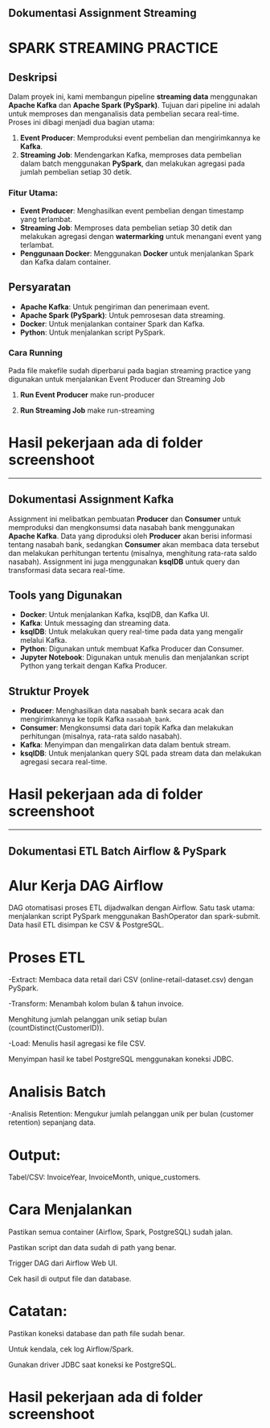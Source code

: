## Dokumentasi Assignment Streaming
# SPARK STREAMING PRACTICE

## Deskripsi

Dalam proyek ini, kami membangun pipeline **streaming data** menggunakan **Apache Kafka** dan **Apache Spark (PySpark)**. Tujuan dari pipeline ini adalah untuk memproses dan menganalisis data pembelian secara real-time. Proses ini dibagi menjadi dua bagian utama:

1. **Event Producer**: Memproduksi event pembelian dan mengirimkannya ke **Kafka**.
2. **Streaming Job**: Mendengarkan Kafka, memproses data pembelian dalam batch menggunakan **PySpark**, dan melakukan agregasi pada jumlah pembelian setiap 30 detik.

### Fitur Utama:
- **Event Producer**: Menghasilkan event pembelian dengan timestamp yang terlambat.
- **Streaming Job**: Memproses data pembelian setiap 30 detik dan melakukan agregasi dengan **watermarking** untuk menangani event yang terlambat.
- **Penggunaan Docker**: Menggunakan **Docker** untuk menjalankan Spark dan Kafka dalam container.

## Persyaratan

- **Apache Kafka**: Untuk pengiriman dan penerimaan event.
- **Apache Spark (PySpark)**: Untuk pemrosesan data streaming.
- **Docker**: Untuk menjalankan container Spark dan Kafka.
- **Python**: Untuk menjalankan script PySpark.
  
### Cara Running
Pada file makefile sudah diperbarui pada bagian streaming practice yang digunakan untuk menjalankan Event Producer dan Streaming Job
1. **Run Event Producer**
   make run-producer

2. **Run Streaming Job**
   make run-streaming

# Hasil pekerjaan ada di folder screenshoot

---------------------------------------------------------------------------------------------------------------------------

## Dokumentasi Assignment Kafka
Assignment ini melibatkan pembuatan **Producer** dan **Consumer** untuk memproduksi dan mengkonsumsi data nasabah bank menggunakan **Apache Kafka**. Data yang diproduksi oleh **Producer** akan berisi informasi tentang nasabah bank, sedangkan **Consumer** akan membaca data tersebut dan melakukan perhitungan tertentu (misalnya, menghitung rata-rata saldo nasabah). Assignment ini juga menggunakan **ksqlDB** untuk query dan transformasi data secara real-time.

## Tools yang Digunakan
- **Docker**: Untuk menjalankan Kafka, ksqlDB, dan Kafka UI.
- **Kafka**: Untuk messaging dan streaming data.
- **ksqlDB**: Untuk melakukan query real-time pada data yang mengalir melalui Kafka.
- **Python**: Digunakan untuk membuat Kafka Producer dan Consumer.
- **Jupyter Notebook**: Digunakan untuk menulis dan menjalankan script Python yang terkait dengan Kafka Producer.

## Struktur Proyek
- **Producer**: Menghasilkan data nasabah bank secara acak dan mengirimkannya ke topik Kafka `nasabah_bank`.
- **Consumer**: Mengkonsumsi data dari topik Kafka dan melakukan perhitungan (misalnya, rata-rata saldo nasabah).
- **Kafka**: Menyimpan dan mengalirkan data dalam bentuk stream.
- **ksqlDB**: Untuk menjalankan query SQL pada stream data dan melakukan agregasi secara real-time.

# Hasil pekerjaan ada di folder screenshoot

---------------------------------------------------------------------------------------------------------------------------

## Dokumentasi ETL Batch Airflow & PySpark

# Alur Kerja DAG Airflow
DAG otomatisasi proses ETL dijadwalkan dengan Airflow.
Satu task utama: menjalankan script PySpark menggunakan BashOperator dan spark-submit.
Data hasil ETL disimpan ke CSV & PostgreSQL.

# Proses ETL
-Extract:
Membaca data retail dari CSV (online-retail-dataset.csv) dengan PySpark.

-Transform:
Menambah kolom bulan & tahun invoice.

Menghitung jumlah pelanggan unik setiap bulan (countDistinct(CustomerID)).

-Load:
Menulis hasil agregasi ke file CSV.

Menyimpan hasil ke tabel PostgreSQL menggunakan koneksi JDBC.

# Analisis Batch
-Analisis Retention:
Mengukur jumlah pelanggan unik per bulan (customer retention) sepanjang data.

# Output:
Tabel/CSV: InvoiceYear, InvoiceMonth, unique_customers.

# Cara Menjalankan
Pastikan semua container (Airflow, Spark, PostgreSQL) sudah jalan.

Pastikan script dan data sudah di path yang benar.

Trigger DAG dari Airflow Web UI.

Cek hasil di output file dan database.

# Catatan:
Pastikan koneksi database dan path file sudah benar.

Untuk kendala, cek log Airflow/Spark.

Gunakan driver JDBC saat koneksi ke PostgreSQL.

# Hasil pekerjaan ada di folder screenshoot
